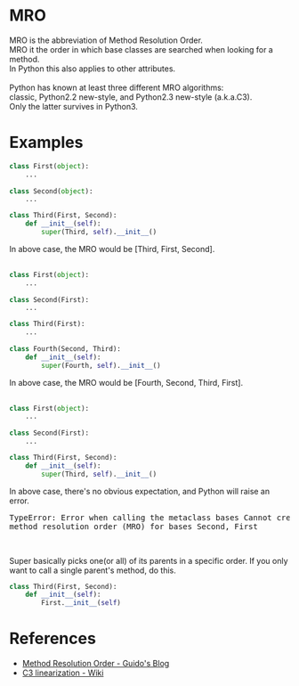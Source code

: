 # MRO
MRO is the abbreviation of Method Resolution Order.<br>
MRO it the order in which base classes are searched when looking for a method.<br>
In Python this also applies to other attributes.<br>
<br>
Python has known at least three different MRO algorithms:<br>
classic, Python2.2 new-style, and Python2.3 new-style (a.k.a.C3).<br>
Only the latter survives in Python3.<br>


# Examples
```Python
class First(object):
    ...
    
class Second(object):
    ...

class Third(First, Second):
    def __init__(self):
        super(Third, self).__init__()
```
In above case, the MRO would be [Third, First, Second].
<br>
<br>

```Python
class First(object):
    ...
    
class Second(First):
    ...

class Third(First):
    ...
    
class Fourth(Second, Third):
    def __init__(self):
        super(Fourth, self).__init__()
```
In above case, the MRO would be [Fourth, Second, Third, First].
<br>
<br>

```Python
class First(object):
    ...
    
class Second(First):
    ...

class Third(First, Second):
    def __init__(self):
        super(Third, self).__init__()
```
In above case, there's no obvious expectation, and Python will raise an error.

<pre>
TypeError: Error when calling the metaclass bases Cannot create a consistent 
method resolution order (MRO) for bases Second, First
</pre>

<br>

Super basically picks one(or all) of its parents in a specific order.
If you only want to call a single parent's method, do this.

```Python
class Third(First, Second):
    def __init__(self):
        First.__init__(self)
```


# References
* [Method Resolution Order - Guido's Blog](http://python-history.blogspot.kr/2010/06/method-resolution-order.html)
* [C3 linearization - Wiki](https://en.wikipedia.org/wiki/C3_linearization)